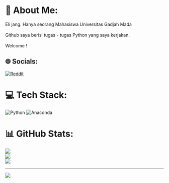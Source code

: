 # 💫 About Me:
Eli jang. Hanya seorang Mahasiswa Universitas Gadjah Mada<br><br>Github saya berisi tugas - tugas Python yang saya kerjakan.<br><br>Welcome !


## 🌐 Socials:
[![Reddit](https://img.shields.io/badge/Reddit-%23FF4500.svg?logo=Reddit&logoColor=white)](https://reddit.com/user/Eli-jang) 

# 💻 Tech Stack:
![Python](https://img.shields.io/badge/python-3670A0?style=for-the-badge&logo=python&logoColor=ffdd54) ![Anaconda](https://img.shields.io/badge/Anaconda-%2344A833.svg?style=for-the-badge&logo=anaconda&logoColor=white)
# 📊 GitHub Stats:
![](https://github-readme-stats.vercel.app/api?username=Elijaang&theme=dark&hide_border=false&include_all_commits=false&count_private=false)<br/>
![](https://github-readme-streak-stats.herokuapp.com/?user=Elijaang&theme=dark&hide_border=false)<br/>
![](https://github-readme-stats.vercel.app/api/top-langs/?username=Elijaang&theme=dark&hide_border=false&include_all_commits=false&count_private=false&layout=compact)

---
[![](https://visitcount.itsvg.in/api?id=Elijaang&icon=0&color=0)](https://visitcount.itsvg.in)

<!-- Proudly created with GPRM ( https://gprm.itsvg.in ) -->

